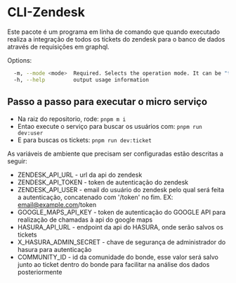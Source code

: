 # CLI-Zendesk

Este pacote é um programa em linha de comando que quando executado realiza a integração de todos os tickets do zendesk para o banco de dados através de requisições em graphql.

Options:

``` bash
  -m, --mode <mode>  Required. Selects the operation mode. It can be "ticket" or "user"
  -h, --help         output usage information
```

## Passo a passo para executar o micro serviço

- Na raiz do repositorio, rode:
 `pnpm m i`
- Entao execute o serviço para buscar os usuários com:
  `pnpm run dev:user`
- E para buscas os tickets:
  `pnpm run dev:ticket`

As variáveis de ambiente que precisam ser configuradas estão descritas a seguir:

- ZENDESK_API_URL - url da api do zendesk
- ZENDESK_API_TOKEN - token de autenticação do zendesk
- ZENDESK_API_USER - email do usuário do zendesk pelo qual será feita a autenticação, concatenado com '/token' no fim. EX: email@example.com/token
- GOOGLE_MAPS_API_KEY - token de autenticação do GOOGLE API para realização de chamadas à api do google maps
- HASURA_API_URL - endpoint da api do HASURA, onde serão salvos os tickets
- X_HASURA_ADMIN_SECRET - chave de segurança de administrador do hasura para autenticação
- COMMUNITY_ID - id da comunidade do bonde, esse valor será salvo junto ao ticket dentro do bonde para facilitar na análise dos dados posteriormente
